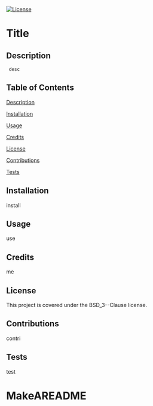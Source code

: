 [![License](https://img.shields.io/badge/License-BSD_3--Clause-blue.svg)](https://opensource.org/licenses/BSD-3-Clause)

# Title 

## Description 

	 desc 

## Table of Contents

  [Description](#description)

  [Installation](#installation)

  [Usage](#usage)

  [Credits](#credits)

  [License](#license)

  [Contributions](#contributions)

  [Tests](#tests)

  ## Installation

install 

## Usage 

use 

## Credits 

me 

## License 

This project is covered under the BSD_3--Clause license. 
 
## Contributions 

contri 

## Tests 

test
# MakeAREADME
